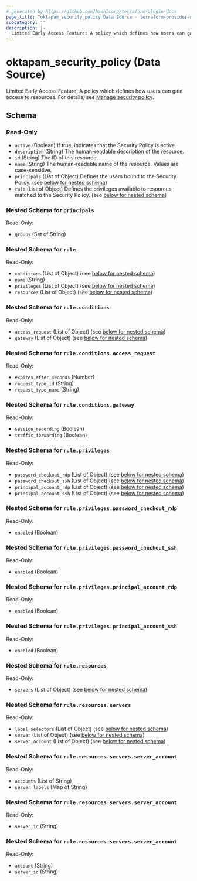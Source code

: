 ```yaml
---
# generated by https://github.com/hashicorp/terraform-plugin-docs
page_title: "oktapam_security_policy Data Source - terraform-provider-oktapam"
subcategory: ""
description: |-
  Limited Early Access Feature: A policy which defines how users can gain access to resources. For details, see Manage security policy https://help.okta.com/en/programs/opa-pam/Content/Topics/privileged-access/pam-policy.htm.
---
```


# oktapam_security_policy (Data Source)

Limited Early Access Feature: A policy which defines how users can gain access to resources. For details, see [Manage security policy](https://help.okta.com/en/programs/opa-pam/Content/Topics/privileged-access/pam-policy.htm).



<!-- schema generated by tfplugindocs -->
## Schema

### Read-Only

- `active` (Boolean) If true, indicates that the Security Policy is active.
- `description` (String) The human-readable description of the resource.
- `id` (String) The ID of this resource.
- `name` (String) The human-readable name of the resource. Values are case-sensitive.
- `principals` (List of Object) Defines the users bound to the Security Policy. (see [below for nested schema](#nestedatt--principals))
- `rule` (List of Object) Defines the privileges available to resources matched to the Security Policy. (see [below for nested schema](#nestedatt--rule))

<a id="nestedatt--principals"></a>
### Nested Schema for `principals`

Read-Only:

- `groups` (Set of String)


<a id="nestedatt--rule"></a>
### Nested Schema for `rule`

Read-Only:

- `conditions` (List of Object) (see [below for nested schema](#nestedobjatt--rule--conditions))
- `name` (String)
- `privileges` (List of Object) (see [below for nested schema](#nestedobjatt--rule--privileges))
- `resources` (List of Object) (see [below for nested schema](#nestedobjatt--rule--resources))

<a id="nestedobjatt--rule--conditions"></a>
### Nested Schema for `rule.conditions`

Read-Only:

- `access_request` (List of Object) (see [below for nested schema](#nestedobjatt--rule--conditions--access_request))
- `gateway` (List of Object) (see [below for nested schema](#nestedobjatt--rule--conditions--gateway))

<a id="nestedobjatt--rule--conditions--access_request"></a>
### Nested Schema for `rule.conditions.access_request`

Read-Only:

- `expires_after_seconds` (Number)
- `request_type_id` (String)
- `request_type_name` (String)


<a id="nestedobjatt--rule--conditions--gateway"></a>
### Nested Schema for `rule.conditions.gateway`

Read-Only:

- `session_recording` (Boolean)
- `traffic_forwarding` (Boolean)



<a id="nestedobjatt--rule--privileges"></a>
### Nested Schema for `rule.privileges`

Read-Only:

- `password_checkout_rdp` (List of Object) (see [below for nested schema](#nestedobjatt--rule--privileges--password_checkout_rdp))
- `password_checkout_ssh` (List of Object) (see [below for nested schema](#nestedobjatt--rule--privileges--password_checkout_ssh))
- `principal_account_rdp` (List of Object) (see [below for nested schema](#nestedobjatt--rule--privileges--principal_account_rdp))
- `principal_account_ssh` (List of Object) (see [below for nested schema](#nestedobjatt--rule--privileges--principal_account_ssh))

<a id="nestedobjatt--rule--privileges--password_checkout_rdp"></a>
### Nested Schema for `rule.privileges.password_checkout_rdp`

Read-Only:

- `enabled` (Boolean)


<a id="nestedobjatt--rule--privileges--password_checkout_ssh"></a>
### Nested Schema for `rule.privileges.password_checkout_ssh`

Read-Only:

- `enabled` (Boolean)


<a id="nestedobjatt--rule--privileges--principal_account_rdp"></a>
### Nested Schema for `rule.privileges.principal_account_rdp`

Read-Only:

- `enabled` (Boolean)


<a id="nestedobjatt--rule--privileges--principal_account_ssh"></a>
### Nested Schema for `rule.privileges.principal_account_ssh`

Read-Only:

- `enabled` (Boolean)



<a id="nestedobjatt--rule--resources"></a>
### Nested Schema for `rule.resources`

Read-Only:

- `servers` (List of Object) (see [below for nested schema](#nestedobjatt--rule--resources--servers))

<a id="nestedobjatt--rule--resources--servers"></a>
### Nested Schema for `rule.resources.servers`

Read-Only:

- `label_selectors` (List of Object) (see [below for nested schema](#nestedobjatt--rule--resources--servers--label_selectors))
- `server` (List of Object) (see [below for nested schema](#nestedobjatt--rule--resources--servers--server))
- `server_account` (List of Object) (see [below for nested schema](#nestedobjatt--rule--resources--servers--server_account))

<a id="nestedobjatt--rule--resources--servers--label_selectors"></a>
### Nested Schema for `rule.resources.servers.server_account`

Read-Only:

- `accounts` (List of String)
- `server_labels` (Map of String)


<a id="nestedobjatt--rule--resources--servers--server"></a>
### Nested Schema for `rule.resources.servers.server_account`

Read-Only:

- `server_id` (String)


<a id="nestedobjatt--rule--resources--servers--server_account"></a>
### Nested Schema for `rule.resources.servers.server_account`

Read-Only:

- `account` (String)
- `server_id` (String)


